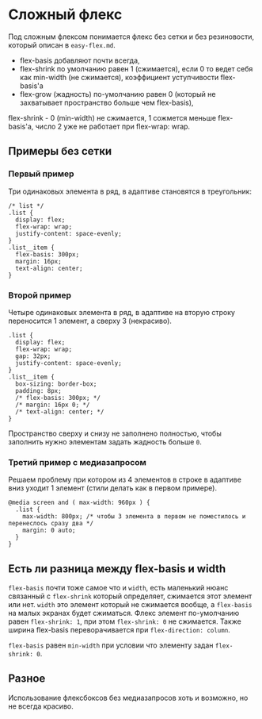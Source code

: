 # Сложный флекс
Под сложным флексом понимается флекс без сетки и без резиновости, который описан в `easy-flex.md`.
- flex-basis добавляют почти всегда,
- flex-shrink по умолчанию равен 1 (сжимается), если 0 то ведет себя как min-width (не сжимается), коэффициент уступчивости flex-basis'a
- flex-grow (жадность) по-умолчанию равен 0 (который не захватывает пространство больше чем flex-basis),

flex-shrink - 0 (min-width) не сжимается, 1 сожмется меньше flex-basis'a, число 2 уже не работает при flex-wrap: wrap.



## Примеры без сетки

### Первый пример
Три одинаковых элемента в ряд, в адаптиве становятся в треугольник:

    /* list */
    .list {
      display: flex;
      flex-wrap: wrap;
      justify-content: space-evenly;
    }
    .list__item {
      flex-basis: 300px;
      margin: 16px;
      text-align: center;
    }

### Второй пример
Четыре одинаковых элемента в ряд, в адаптиве на вторую строку переносится 1 элемент, а сверху 3 (некрасиво).

    .list {
      display: flex;
      flex-wrap: wrap;
      gap: 32px;
      justify-content: space-evenly;
    }
    .list__item {
      box-sizing: border-box;
      padding: 8px;
      /* flex-basis: 300px; */
      /* margin: 16px 0; */
      /* text-align: center; */
    }

Пространство сверху и снизу не заполнено полностью, чтобы заполнить нужно элементам задать жадность больше `0`.

### Третий пример с медиазапросом
Решаем проблему при котором из 4 элементов в строке в адаптиве вниз уходит 1 элемент (стили делать как в первом примере).

    @media screen and ( max-width: 960px ) {
      .list {
        max-width: 800px; /* чтобы 3 элемента в первом не поместилось и перенеслось сразу два */
        margin: 0 auto;
      }
    }

## Есть ли разница между flex-basis и width
`flex-basis` почти тоже самое что и `width`, есть маленький нюанс связанный с `flex-shrink` который определяет, сжимается этот элемент или нет. `width` это элемент который не сжимается вообще, а `flex-basis` на малых экранах будет сжиматься. Флекс элемент по-умолчанию равен `flex-shrink: 1`, при этом `flex-shrink: 0` не сжимается. Также ширина flex-basis переворачивается при `flex-direction: column`.

`flex-basis` равен `min-width` при условии что элементу задан `flex-shrink: 0`.

## Разное
Использование флексбоксов без медиазапросов хоть и возможно, но не всегда красиво.
